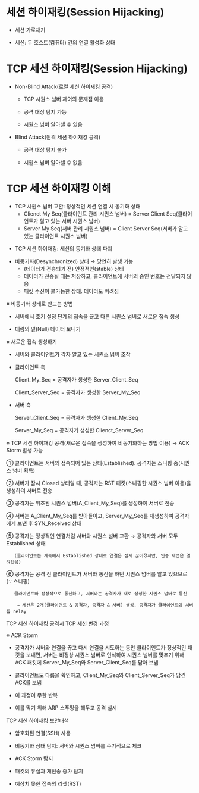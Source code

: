 # 세션 하이재킹(Session Hijacking)

- 세션 가로채기

- 세션: 두 호스트(컴퓨터) 간의 연결 활성화 상태


# TCP 세션 하이재킹(Session Hijacking)

* Non-Blind Attack(로컬 세션 하이재킹 공격)

   - TCP 시퀀스 넘버 제어의 문제점 이용

   - 공격 대상 탐지 가능

   - 시퀀스 넘버 알아낼 수 있음

* Blind Attack(원격 세션 하이재킹 공격)

   - 공격 대상 탐지 불가

   - 시퀀스 넘버 알아낼 수 없음

 

# TCP 세션 하이재킹 이해

* TCP 시퀀스 넘버 교환: 정상적인 세션 연결 시 동기화 상태
	* Clienct My Seq(클라이언트 관리 시퀀스 넘버) = Server Client Seq(클라이언트가 알고 있는 서버 시퀀스 넘버)
	* Server My Seq(서버 관리 시퀀스 넘버) = Client Server Seq(서버가 알고 있는 클라이언트 시퀀스 넘버)

- TCP 세션 하이재킹: 세션의 동기화 상태 파괴

 

* 비동기화(Desynchronized) 상태 → 당연히 발생 가능
	* (데이터가 전송되기 전) 안정적인(stable) 상태
	* 데이터가 전송될 때는 저장하고, 클라이언트에 서버의 승인 번호는 전달되지 않음
	* 패킷 수신이 불가능한 상태. 데이터도 버려짐

 

※ 비동기화 상태로 만드는 방법

   - 서버에서 초기 설정 단계의 접속을 끊고 다른 시퀀스 넘버로 새로운 접속 생성

   - 대량의 널(Null) 데이터 보내기

 

※ 새로운 접속 생성하기

   - 서버와 클라이언트가 각자 알고 있는 시퀀스 넘버 조작

   - 클라이언트 측

       Client_My_Seq = 공격자가 생성한 Server_Client_Seq

       Client_Server_Seq = 공격자가 생성한 Server_My_Seq

   - 서버 측

       Server_Client_Seq = 공격자가 생성한 Client_My_Seq

       Server_My_Seq = 공격자가 생성한 Clienct_Server_Seq

 

※ TCP 세션 하이재킹 공격(새로운 접속을 생성하여 비동기화하는 방법 이용) → ACK Storm 발생 가능

   ① 클라이언트는 서버와 접속되어 있는 상태(Established). 공격자는 스니핑 중(시퀀스 넘버 획득)

   ② 서버가 잠시 Closed 상태일 때, 공격자는 RST 패킷(스니핑한 시퀀스 넘버 이용)을 생성하여 서버로 전송

   ③ 공격자는 위조된 시퀀스 넘버(A_Client_My_Seq)를 생성하여 서버로 전송

   ④ 서버는 A_Client_My_Seq를 받아들이고, Server_My_Seq를 재생성하여 공격자에게 보낸 후 SYN_Received 상태

   ⑤ 공격자는 정상적인 연결처럼 서버와 시퀀스 넘버 교환 → 공격자와 서버 모두 Established 상태

       (클라이언트는 계속해서 Established 상태로 연결은 잠시 끊어졌지만, 인증 세션은 열려있음)

   ⑥ 공격자는 공격 전 클라이언트가 서버와 통신을 하던 시퀀스 넘버를 알고 있으므로(∵스니핑)

       클라이언트와 정상적으로 통신하고, 서버와는 공격자가 새로 생성한 시퀀스 넘버로 통신

        → 세션은 2개(클라이언트 & 공격자, 공격자 & 서버) 생성. 공격자가 클라이언트와 서버를 relay


TCP 세션 하이재킹 공격시 TCP 세션 변경 과정
 

※ ACK Storm

- 공격자가 서버와 연결을 끊고 다시 연결을 시도하는 동안 클라이언트가 정상적인 패킷을 보내면, 서버는 비정상 시퀀스 넘버로 인식하여 시퀀스 넘버를 맞추기 위해 ACK 패킷에 Server_My_Seq와 Server_Client_Seq를 담아 보냄

- 클라이언트도 다름을 확인하고, Client_My_Seq와 Client_Server_Seq가 담긴 ACK를 보냄

- 이 과정이 무한 반복

- 이를 막기 위해 ARP 스푸핑을 해두고 공격 실시

 

 

TCP 세션 하이재킹 보안대책

- 암호화된 연결(SSH) 사용

- 비동기화 상태 탐지: 서버와 시퀀스 넘버를 주기적으로 체크

- ACK Storm 탐지

- 패킷의 유실과 재전송 증가 탐지

- 예상치 못한 접속의 리셋(RST)

 
